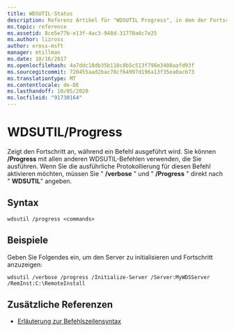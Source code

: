 ```yaml
---
title: WDSUTIL-Status
description: Referenz Artikel für "WDSUTIL Progress", in dem der Fortschritt während der Ausführung eines Befehls angezeigt wird.
ms.topic: reference
ms.assetid: 8ce5e77b-e13f-4ac3-948d-31770a6c7e25
ms.author: lizross
author: eross-msft
manager: mtillman
ms.date: 10/16/2017
ms.openlocfilehash: 4a7ddc18db35b110c8b5c513f798e3408aafd93f
ms.sourcegitcommit: 720455aad2bac78cf64997d196a13f35ea0acb73
ms.translationtype: MT
ms.contentlocale: de-DE
ms.lasthandoff: 10/05/2020
ms.locfileid: "91730164"
---
```

# <a name="wdsutil-progress"></a>WDSUTIL/Progress

Zeigt den Fortschritt an, während ein Befehl ausgeführt wird. Sie können **/Progress** mit allen anderen WDSUTIL-Befehlen verwenden, die Sie ausführen. Wenn Sie die ausführliche Protokollierung für diesen Befehl aktivieren möchten, müssen Sie " **/verbose** " und " **/Progress** " direkt nach " **WDSUTIL**" angeben.

## <a name="syntax"></a>Syntax

```
wdsutil /progress <commands>
```

## <a name="examples"></a>Beispiele

Geben Sie Folgendes ein, um den Server zu initialisieren und Fortschritt anzuzeigen:

```
wdsutil /verbose /progress /Initialize-Server /Server:MyWDSServer /RemInst:C:\RemoteInstall
```

## <a name="additional-references"></a>Zusätzliche Referenzen

- [Erläuterung zur Befehlszeilensyntax](command-line-syntax-key.md)
